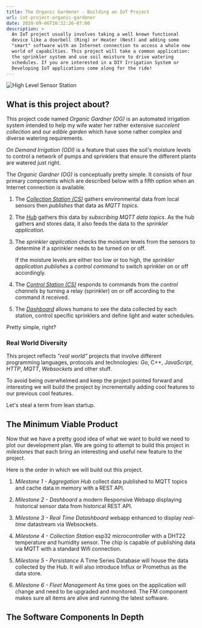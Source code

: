 ```yaml
---
title: The Organic Gardener - Building an IoT Project
url: iot-project-organic-gardener
date: 2020-09-06T10:32:26-07:00
description: >
  An IoT project usually involves taking a well known functional
  device like a doorbell (Ring) or Heater (Nest) and adding some
  "smart" software with an Internet connection to access a whole new
  world of capabilties. This project will take a common application:
  the sprinkler system and use soil moisture to drive watering
  schedules. If you are interested in a DIY Irrigation System or
  Developing IoT applications come along for the ride!
---
```


![High Level Sensor Station](/img/iot-project-drawing.png)

## What is this project about?

This project code named _Organic Gardner (OG)_ is an automated
irrigation system intended to help my wife water her rather extensive
_succelent collection_ and our _edible garden_ which have some rather 
complex and diverse watering requirements.

_On Demand Irrigation (ODI)_ is a feature that uses the soil's moisture
levels to control a network of pumps and sprinklers that ensure the 
different plants are watered just right.

The _Organic Gardner (OG)_ is conceptually pretty simple. It consists
of four primary components which are described below with a fifth
option when an Internet connection is available.

1. The [_Collection Station (CS)_](/iot-project-organic-gardener/collection-station)
   gathers environmental data from local sensors then _publishes_ that
   data as _MQTT topics_.

2. The [_Hub_](/iot-project-organic-gardener/hub) gathers this data by
   _subscribing_ _MQTT data topics_. As the hub gathers and stores
   data, it also feeds the data to the _sprinkler application_.

3. The _sprinkler application_ checks the moisture levels from the
   sensors to determine if a sprinkler needs to be turned on or off. 

   If the moisture levels are either too low or too high, the
   _sprinkler application_ _publishes_ a _control
   command_ to switch sprinkler on or off accordingly.

4. The [_Control Station (CS)_](/iot-project-organic-gardener/collection-station) responds to
   commands from the _control channels_ by turning a relay (sprinkler)
   on or off according to the command it received.

5. The [_Dashboard_](/iot-project-organic-gardener/dashboard) allows
   humans to see the data collected by each  station, control specific
   sprinklers and define light and water schedules. 

Pretty simple, right?

### Real World Diversity

This project reflects _"real world"_ projects that involve
different programming languages, protocols and technologies: _Go_,
C++, _JavaScript_, _HTTP_, _MQTT_, _Websockets_ and other stuff.

To avoid being overwhelmed and keep the project pointed forward and
interesting we will build the project by incrementally adding cool
features to our previous cool features.

Let's steal a term from lean startup.

## The Minimum Viable Product

Now that we have a pretty good idea of what we want to build we
need to plot our development plan.  We are going to attempt to build
this project in _milestones_ that each bring an interesting and
useful new feature to the project.

Here is the order in which we will build out this project.

1. *Milestone 1 - Aggregation Hub* collect data published to MQTT
   topics and cache data in memory with a REST API.
   
2. *Milestone 2 - Dashboard* a modern Responsive Webapp displaying
   historical sensor data from historical REST API.

3. *Milestone 3 - Real Time Datashboard* webapp enhanced to display
   _real-time_ datastream via Websockets.

4. *Milestone 4 - Collection Station* esp32 microcontroller with a
   DHT22 temperature and humidity sensor. The chip is capable of
   publishing data via MQTT with a standard Wifi connection.
   
5. *Milestone 5 - Persistance* A Time Series Database will house the
   data collected by the Hub. It will also introduce Influx or Promethus as the
   data store.

6. *Milestone 6 - Fleet Management* As time goes on the application
   will change and need to be upgraded and monitored. The FM component
   makes sure all items are alive and running the latest software.

## The Software Components In Depth

